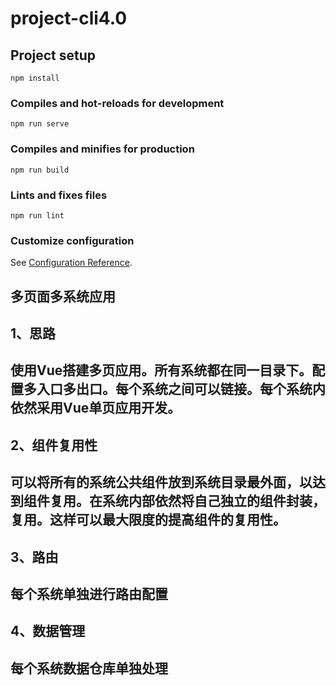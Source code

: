 # project-cli4.0

## Project setup
```
npm install
```

### Compiles and hot-reloads for development
```
npm run serve
```

### Compiles and minifies for production
```
npm run build
```

### Lints and fixes files
```
npm run lint
```

### Customize configuration
See [Configuration Reference](https://cli.vuejs.org/config/).



##  多页面多系统应用
##  
##  1、思路
##  
##  使用Vue搭建多页应用。所有系统都在同一目录下。配置多入口多出口。每个系统之间可以链接。每个系统内依然采用Vue单页应用开发。
##  
##  2、组件复用性
##  
##  可以将所有的系统公共组件放到系统目录最外面，以达到组件复用。在系统内部依然将自己独立的组件封装，复用。这样可以最大限度的提高组件的复用性。
##  
##  3、路由
##  
##  每个系统单独进行路由配置
##  
##  4、数据管理
##  
##  每个系统数据仓库单独处理
